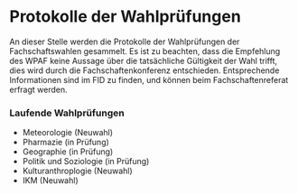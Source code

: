 # Protokolle der Wahlprüfungen
An dieser Stelle werden die Protokolle der Wahlprüfungen der Fachschaftswahlen gesammelt. 
Es ist zu beachten, dass die Empfehlung des WPAF keine Aussage über die tatsächliche Gültigkeit der Wahl trifft, dies wird durch die Fachschaftenkonferenz entschieden.
Entsprechende Informationen sind im FID zu finden, und können beim Fachschaftenreferat erfragt werden.

### Laufende Wahlprüfungen
- Meteorologie (Neuwahl)
- Pharmazie (in Prüfung)
- Geographie (in Prüfung)
- Politik und Soziologie (in Prüfung)
- Kulturanthroplogie (Neuwahl)
- IKM (Neuwahl)
